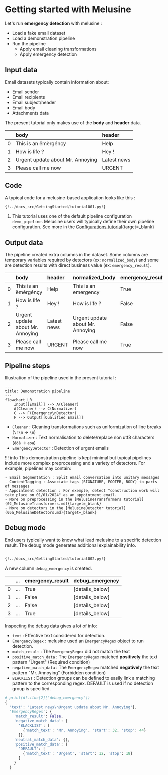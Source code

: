 # Getting started with Melusine

Let's run **emergency detection** with melusine :

* Load a fake email dataset
* Load a demonstration pipeline
* Run the pipeline  
    * Apply email cleaning transformations  
    * Apply emergency detection

## Input data

Email datasets typically contain information about:

- Email sender
- Email recipients
- Email subject/header
- Email body
- Attachments data

The present tutorial only makes use of the **body** and **header** data.

|    | body                             | header      |
|:---|:---------------------------------|:------------|
| 0  | This is an ëmèrgénçy             | Help        |
| 1  | How is life ?                    | Hey !       |
| 2  | Urgent update about Mr. Annoying | Latest news |
| 3  | Please call me now               | URGENT      |

## Code

A typical code for a melusine-based application looks like this :


```Python
{!../docs_src/GettingStarted/tutorial001.py!}
```


1. This tutorial uses one of the default pipeline configuration `demo_pipeline`. Melusine users will typically define their own pipeline configuration.
   See more in the [Configurations tutorial](06_Configurations.md){target=_blank}

## Output data

The pipeline created extra columns in the dataset.
Some columns are temporary variables required by detectors (ex: `normalized_body`)
and some are detection results with direct business value (ex: `emergency_result`).

|    | body                             | header      | normalized_body             | emergency_result   |
|:---|:---------------------------------|:------------|:---------------------------------|:-------------------|
| 0  | This is an ëmèrgénçy             | Help        | This is an emergency             | True               |
| 1  | How is life ?                    | Hey !       | How is life ?                    | False              |
| 2  | Urgent update about Mr. Annoying | Latest news | Urgent update about Mr. Annoying | False              |
| 3  | Please call me now               | URGENT      | Please call me now               | True               |

## Pipeline steps

Illustration of the pipeline used in the present tutorial :

``` mermaid
---
title: Demonstration pipeline
---
flowchart LR
    Input[[Email]] --> A(Cleaner)
    A(Cleaner) --> C(Normalizer)
    C --> F(Emergency\nDetector)
    F --> Output[[Qualified Email]]
```

* `Cleaner` : Cleaning transformations such as uniformization of line breaks (`\r\n` -> `\n`)
* `Normalizer` : Text normalisation to delete/replace non utf8 characters (`éöà` -> `eoa`)
* `EmergencyDetector` : Detection of urgent emails


!!! info
    This demonstration pipeline is kept minimal but typical pipelines include more complex preprocessing and a variety of detectors.
    For example, pipelines may contain:

    - Email Segmentation : Split email conversation into unitary messages
    - ContentTagging : Associate tags (SIGNATURE, FOOTER, BODY) to parts of messages
    - Appointment detection : For exemple, detect "construction work will take place on 01/01/2024" as an appointment email.
    - More on preprocessing in the [MelusineTransformers tutorial](02_MelusineTransformers.md){target=_blank}
    - More on detectors in the [MelusineDetector tutorial](05a_MelusineDetectors.md){target=_blank}


## Debug mode

End users typically want to know what lead melusine to a specific detection result. The debug mode generates additional explainability info.

```Python hl_lines="8"

{!../docs_src/GettingStarted/tutorial002.py!}
```

A new column `debug_emergency` is created.

|    | ... | emergency_result   | debug_emergency   |
|:---|:----|:-------------------|:------------------|
| 0  | ... | True               | [details_below]   |
| 1  | ... | False              | [details_below]   |
| 2  | ... | False              | [details_below]   |
| 3  | ... | True               | [details_below]   |

Inspecting the debug data gives a lot of info:

- `text` : Effective text considered for detection.
- `EmergencyRegex` : melusine used an `EmergencyRegex` object to run detection.
- `match_result` : The `EmergencyRegex` did not match the text
- `positive_match_data` : The `EmergencyRegex` matched **positively** the text pattern "Urgent" (Required condition)
- `negative_match_data` : The `EmergencyRegex` matched **negatively** the text pattern "Mr. Annoying" (Forbidden condition)
- `BLACKLIST` : Detection groups can be defined to easily link a matching pattern to the corresponding regex. DEFAULT is used if no detection group is specified.


```Python
# print(df.iloc[2]["debug_emergency"])
{
  'text': 'Latest news\nUrgent update about Mr. Annoying'},
  'EmergencyRegex': {
    'match_result': False,
    'negative_match_data': {
      'BLACKLIST': [
        {'match_text': 'Mr. Annoying', 'start': 32, 'stop': 44}
      ]},
    'neutral_match_data': {},
    'positive_match_data': {
      'DEFAULT': [
        {'match_text': 'Urgent', 'start': 12, 'stop': 18}
      ]
    }
  }
```
